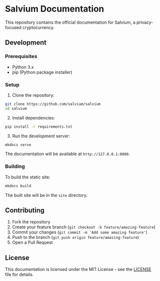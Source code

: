 # Salvium Documentation

This repository contains the official documentation for Salvium, a privacy-focused cryptocurrency.

## Development

### Prerequisites

- Python 3.x
- pip (Python package installer)

### Setup

1. Clone the repository:
```bash
git clone https://github.com/salvium/salvium
cd salvium
```

2. Install dependencies:
```bash
pip install -r requirements.txt
```

3. Run the development server:
```bash
mkdocs serve
```

The documentation will be available at `http://127.0.0.1:8000`.

### Building

To build the static site:
```bash
mkdocs build
```

The built site will be in the `site` directory.

## Contributing

1. Fork the repository
2. Create your feature branch (`git checkout -b feature/amazing-feature`)
3. Commit your changes (`git commit -m 'Add some amazing feature'`)
4. Push to the branch (`git push origin feature/amazing-feature`)
5. Open a Pull Request

## License

This documentation is licensed under the MIT License - see the [LICENSE](LICENSE) file for details.
